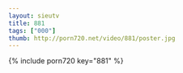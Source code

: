 ```yaml
--- 
layout: sieutv
title: 881
tags: ["000"]
thumb: http://porn720.net/video/881/poster.jpg
---
```

{% include porn720 key="881" %} 
